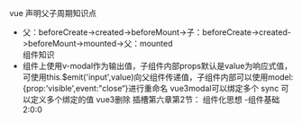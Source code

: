 vue 声明父子周期知识点   
- 父：beforeCreate->created->beforeMount->子：beforeCreate->created->beforeMount->mounted->父：mounted  
组件知识
- 组件上使用v-modal作为输出值，子组件内部props默认是value为响应式值，可使用this.$emit('input',value)向父组件传递值，子组件内部可以使用model:{prop:'visible',event:"close“}进行重命名  vue3modal可以绑定多个
sync 可以定义多个绑定的值 vue3删除
插槽第六章第2节： 组件化思想 -组件基础 2:0:0